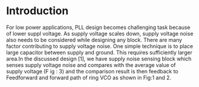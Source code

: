 # Introduction
For low power applications, PLL design becomes challenging task because of lower suppl voltage. As supply voltage scales down, supply voltage noise also needs to be considered while designing any block. There are many factor contributing to supply voltage noise. One simple technique is to place large capacitor between supply and ground. This requires sufficiently larger area.In the discussed design [1], we have supply noise sensing block which senses supply voltage noise and compares with the average value of supply voltage (F ig : 3) and the comparison result is then feedback to Feedforward and forward path of ring VCO as shown in Fig:1 and 2.
